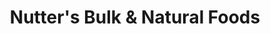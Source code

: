 ---
title: "Nutter's Bulk & Natural Foods"
url: /medicine-hat/nutters-bulk-und-natural-foods/
shop: Supermarkt
---